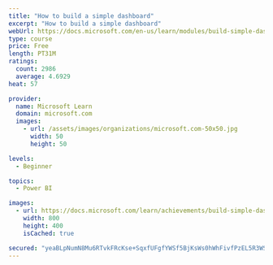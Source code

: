 ```yaml
---
title: "How to build a simple dashboard"
excerpt: "How to build a simple dashboard"
webUrl: https://docs.microsoft.com/en-us/learn/modules/build-simple-dashboard/
type: course
price: Free
length: PT31M
ratings:
  count: 2986
  average: 4.6929
heat: 57

provider:
  name: Microsoft Learn
  domain: microsoft.com
  images:
    - url: /assets/images/organizations/microsoft.com-50x50.jpg
      width: 50
      height: 50

levels:
  - Beginner

topics:
  - Power BI

images:
  - url: https://docs.microsoft.com/learn/achievements/build-simple-dashboard-social.png
    width: 800
    height: 400
    isCached: true

secured: "yeaBLpNumN8Mu6RTvkFRcKse+SqxfUFgfYWSf5BjKsWs0hWhFivfPzEL5R3WStrBZqA1WkjA4R2SVxRgkVUYRgqO55KL5tBl8P23hqZlT1QVdJFjhvvvrtIMLYqExCsGDVMyKW8LxVyx8O5XZPIVOMpRxqUgpNkzX+MpQeuwKnkT2NR7lc4VAuPU++/i4FeOohBlELS9izDFeLkhpeBGGgmky1UIuja8sf+G1/iCFWUxVphTooJZITmu5EqxeWfxsgkzO3jNctr+hnwWdEkVB9XTXRRpd6ylDGNd/4OSGobUlEps0SBYFW4qeNTypFQtjRa5ODBClaIKzmd9EH10qAarYpwjcZMXDSX9fu23kiybvTnUvec4pE/a7XlO8uPpPWd60FSlvOmhpWojWZe7Mytamj9DsP8u6D8Vkwj6sPk=;idX6P1l9N70xb9OQ4OEAnw=="
---
```


